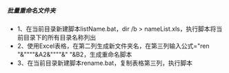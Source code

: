 ##### 批量重命名文件夹
* 1、在当前目录新建脚本listName.bat，dir /b > nameList.xls，执行脚本将当前目录下的所有目录名称列出
* 2、使用Excel表格，在第二列生成新文件夹名，在第三列输入公式="ren "&""""&A2&""""&" "&B2，生成重命名脚本
* 3、在当前目录新建脚本rename.bat，复制表格第三列，执行脚本
